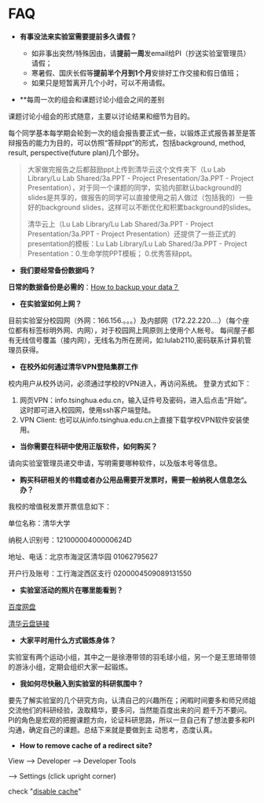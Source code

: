 # FAQ

* **有事没法来实验室需要提前多久请假？**

  * 如非事出突然/特殊因由，请**提前一周**发email给PI（抄送实验室管理员）请假；
  * 寒暑假、国庆长假等**提前半个月到1个月**安排好工作交接和假日值班；
  * 如果只是短暂离开几个小时，可以不用请假。

* **每周一次的组会和课题讨论小组会之间的差别

课题讨论小组会的形式随意，主要以讨论结果和细节为目的。

每个同学基本每学期会轮到一次的组会报告要正式一些，以锻炼正式报告甚至是答辩报告的能力为目的，可以仿照“答辩ppt”的形式，包括background, method, result, perspective(future plan)几个部分。

> 大家做完报告之后都鼓励ppt上传到清华云这个文件夹下（Lu Lab Library/Lu Lab Shared/3a.PPT - Project Presentation/3a.PPT - Project Presentation），对于同一个课题的同学，实验内部默认background的slides是共享的，做报告的同学可以直接使用之前人做过（包括我的）一些好的background slides，这样可以不断优化和积累background的slides。
> 
> 清华云上（Lu Lab Library/Lu Lab Shared/3a.PPT - Project Presentation/3a.PPT - Project Presentation）还提供了一些正式的presentation的模板：Lu Lab Library/Lu Lab Shared/3a.PPT - Project Presentation：0.生命学院PPT模板； 0.优秀答辩ppt。


* **我们要经常备份数据吗？**

**日常的数据备份是必需的**：[How to backup your data？](https://lulab2.gitbook.io/teaching/part-i.-basic-skills/1.setup#3-backup-your-data-regularly)


* **在实验室如何上网？**

目前实验室分校园网（外网：166.156.。。。）及内部网（172.22.220….）（每个座位都有标签标明外网、内网），对于校园网上网原则上使用个人帐号。
每间屋子都有无线信号覆盖（接内网），无线名为所在房间，如:lulab2110,密码联系计算机管理员获得。


* **在校外如何通过清华VPN登陆集群工作**

校内用户从校外访问，必须通过学校的VPN进入，再访问系统。
登录方式如下：
1. 网页VPN：info.tsinghua.edu.cn，输入证件号及密码，进入后点击“开始”。这时即可进入校园网，使用ssh客户端登陆。
2. VPN Client: 也可以从info.tsinghua.edu.cn上直接下载学校VPN软件安装使用。



* **当你需要在科研中使用正版软件，如何购买？**


请向实验室管理员递交申请，写明需要哪种软件，以及版本号等信息。


* **购买科研相关的书籍或者办公用品需要开发票时，需要一般纳税人信息怎么办？**

我校的增值税发票开票信息如下：

单位名称：清华大学

纳税人识别号：12100000400000624D

地址、电话：北京市海淀区清华园 01062795627

开户行及账号：工行海淀西区支行 0200004509089131550


* **实验室活动的照片在哪里能看到？**

[百度网盘](https://pan.baidu.com/s/1geNXf3d#list/path=%2FLu%20Lab%20Public%20Files%2FLu%20Lab%20Public%20Photos&parentPath=%2FLu%20Lab%20Public%20Files&vmode=grid)

[清华云盘链接](https://cloud.tsinghua.edu.cn/d/1c4bc3858129476eb030/?p=/&mode=grid)


* **大家平时用什么方式锻炼身体？**

实验室有两个运动小组，其中之一是徐港带领的羽毛球小组，另一个是王思琦带领的游泳小组，定期会组织大家一起锻炼。


* **我如何尽快融入到实验室的科研氛围中？**


要先了解实验室的几个研究方向，认清自己的兴趣所在；闲暇时间要多和师兄师姐交流他们的科研经验，汲取精华，要多问，当然能百度出来的问
题千万不要问。PI的角色是宏观的把握课题方向，论证科研思路，所以一旦自己有了想法要多和PI沟通，确定自己的课题。总结下来就是要做到主
动思考，态度认真。

* **How to remove cache of a redirect site?**

View --> Developer --> Developer Tools 

--> Settings (click upright corner)

check "[disable cache](https://lulab.github.io/img/cache.png)"



